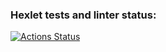 ### Hexlet tests and linter status:
[![Actions Status](https://github.com/Kursakov92/frontend-project-11/actions/workflows/hexlet-check.yml/badge.svg)](https://github.com/Kursakov92/frontend-project-11/actions)